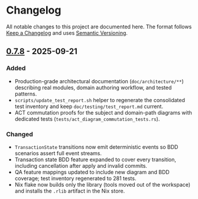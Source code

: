 <!-- Copyright (c) 2025 - Cowboy AI, LLC. -->

# Changelog

All notable changes to this project are documented here. The format follows [Keep a Changelog](https://keepachangelog.com/en/1.0.0/) and uses [Semantic Versioning](https://semver.org/spec/v2.0.0.html).

## [0.7.8] - 2025-09-21
### Added
- Production-grade architectural documentation (`doc/architecture/**`) describing real modules, domain authoring workflow, and tested patterns.
- `scripts/update_test_report.sh` helper to regenerate the consolidated test inventory and keep `doc/testing/test_report.md` current.
- ACT commutation proofs for the subject and domain-path diagrams with dedicated tests (`tests/act_diagram_commutation_tests.rs`).

### Changed
- `TransactionState` transitions now emit deterministic events so BDD scenarios assert full event streams.
- Transaction state BDD feature expanded to cover every transition, including cancellation after apply and invalid commits.
- QA feature mappings updated to include new diagram and BDD coverage; test inventory regenerated to 281 tests.
- Nix flake now builds only the library (tools moved out of the workspace) and installs the `.rlib` artifact in the Nix store.

[0.7.8]: https://github.com/thecowboyai/cim-domain/releases/tag/v0.7.8
